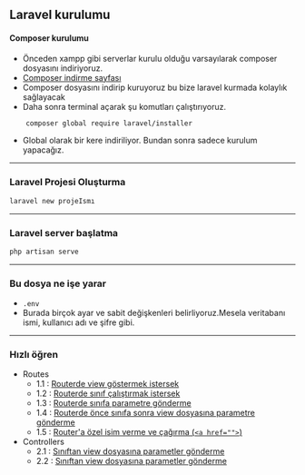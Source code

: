 ## Laravel kurulumu

#### Composer kurulumu

- Önceden xampp gibi serverlar kurulu olduğu varsayılarak composer dosyasını indiriyoruz.
- [Composer indirme sayfası](https://getcomposer.org/download/ "Composer indirme sayfası")
- Composer dosyasını indirip kuruyoruz bu bize laravel kurmada kolaylık sağlayacak
- Daha sonra terminal açarak şu komutları çalıştırıyoruz.
```sh
	composer global require laravel/installer
```
- Global olarak bir kere indiriliyor. Bundan sonra sadece kurulum yapacağız.
-----
### Laravel Projesi Oluşturma
```sh
laravel new projeIsmı
```
----
### Laravel server başlatma
```sh
php artisan serve
```
----
### Bu dosya ne işe yarar
- ``` .env ```
- Burada birçok ayar ve sabit değişkenleri belirliyoruz.Mesela veritabanı ismi, kullanıcı adı ve şifre gibi.

-----
### Hızlı öğren

- Routes
	- 1.1 : <a href="./egitim/routes/1.md"> Routerde view göstermek istersek </a>
	- 1.2 : <a href="./egitim/routes/2.md"> Routerde sınıf çalıştırmak istersek </a>
	- 1.3 : <a href="./egitim/routes/3.md"> Routerde sınıfa parametre gönderme </a>
	- 1.4 : <a href="./egitim/routes/4.md"> Routerde önce sınıfa sonra view dosyasına parametre gönderme </a>
	- 1.5 : <a href="./egitim/routes/5.md"> Router'a özel isim verme ve çağırma (```<a href="">```) </a>
- Controllers
	- 2.1 : <a href="./egitim/controllers/1.md"> Sınıftan view dosyasına parametler gönderme </a>
	- 2.2 : <a href="./egitim/controllers/2.md"> Sınıftan view dosyasına parametler gönderme </a>